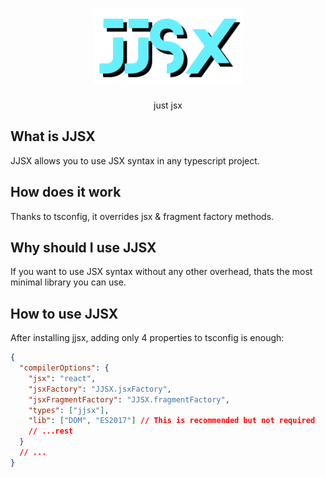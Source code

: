 <h1 align="center">
    <img src="https://raw.githubusercontent.com/ufukbakan/JJSX/refs/heads/main/logo.svg" height="120">
</h1>
<center>just jsx</center>

## What is JJSX
JJSX allows you to use JSX syntax in any typescript project.

## How does it work
Thanks to tsconfig, it overrides jsx & fragment factory methods.

## Why should I use JJSX
If you want to use JSX syntax without any other overhead, thats the most minimal library you can use.

## How to use JJSX
After installing jjsx, adding only 4 properties to tsconfig is enough:
```json
{
  "compilerOptions": {
    "jsx": "react",
    "jsxFactory": "JJSX.jsxFactory",
    "jsxFragmentFactory": "JJSX.fragmentFactory",
    "types": ["jjsx"],
    "lib": ["DOM", "ES2017"] // This is recommended but not required
    // ...rest
  }
  // ...
}
```